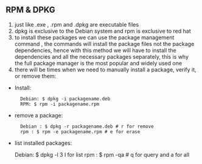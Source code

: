 ## RPM & DPKG
1. just like .exe , .rpm and .dpkg are executable files
2. dpkg is exclusive to the Debian system and rpm is exclusive to red hat 
3. to install these packages we can use the package management command , the commands will install the package files not the package dependencies, hence with this method we will have to install the dependencies and all the necessary packages separately, this is why the full package manager is the most popular and widely used one 
4. there will be times when we need to manually install a package, verify it, or remove them:

* Install:

		Debian: $ dpkg -i packagename.deb
		RPM: $ rpm -i packagename.rpm

* remove a package: 

		Debian : $ dpkg -r packagename.deb # r for remove
		rpm : $ rpm -e packagename.rpm # e for erase

* list installed packages:

	Debian: $ dpkg -l 3 l for list
	rpm : $ rpm -qa # q for query and a for all